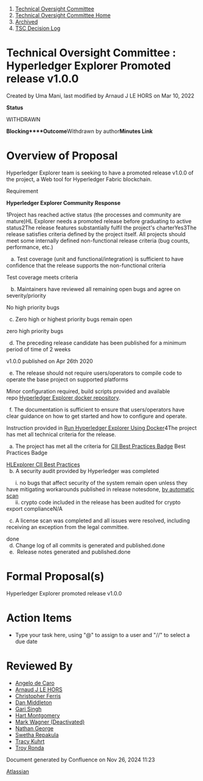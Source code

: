 1. [Technical Oversight Committee](index.html)
2. [Technical Oversight Committee Home](Technical-Oversight-Committee-Home_21430274.html)
3. [Archived](Archived_21447696.html)
4. [TSC Decision Log](TSC-Decision-Log_21437418.html)

# Technical Oversight Committee : Hyperledger Explorer Promoted release v1.0.0

Created by Uma Mani, last modified by Arnaud J LE HORS on Mar 10, 2022

**Status**

WITHDRAWN 

**Blocking****Outcome**Withdrawn by author**Minutes Link**

# Overview of Proposal

Hyperledger Explorer team is seeking to have a promoted release v1.0.0 of the project, a Web tool for Hyperledger Fabric blockchain.

Requirement

**Hyperledger Explorer Community Response**

1Project has reached active status (the processes and community are mature)HL Explorer needs a promoted release before graduating to active status2The release features substantially fulfil the project's charterYes3The release satisfies criteria defined by the project itself. All projects should meet some internally defined non-functional release criteria (bug counts, performance, etc.)

   a. Test coverage (unit and functional/integration) is sufficient to have confidence that the release supports the non-functional criteria

Test coverage meets criteria

   b. Maintainers have reviewed all remaining open bugs and agree on severity/priority

No high priority bugs

  c. Zero high or highest priority bugs remain open

zero high priority bugs

  d. The preceding release candidate has been published for a minimum period of time of 2 weeks

v1.0.0 published on Apr 26th 2020

  e. The release should not require users/operators to compile code to operate the base project on supported platforms

Minor configuration required, build scripts provided and available repo [Hyperledger Explorer docker repository](https://hub.docker.com/r/hyperledger/explorer/).

  f. The documentation is sufficient to ensure that users/operators have clear guidance on how to get started and how to configure and operate.

Instruction provided in [Run Hyperledger Explorer Using Docker](https://github.com/hyperledger/blockchain-explorer/blob/master/README.md#Run-Hyperledger-Explorer-using-Docker)4The project has met all technical criteria for the release.

  a. The project has met all the criteria for [CII Best Practices Badge](https://bestpractices.coreinfrastructure.org/) Best Practices Badge

[HLExplorer CII Best Practices](https://bestpractices.coreinfrastructure.org/en/projects/2710)  
  b. A security audit provided by Hyperledger was completed

      i. no bugs that affect security of the system remain open unless they have mitigating workarounds published in release notesdone, [by automatic scan](https://lgtm.com/projects/g/hyperledger/blockchain-explorer?mode=tree)  
      ii. crypto code included in the release has been audited for crypto export complianceN/A

  c. A license scan was completed and all issues were resolved, including receiving an exception from the legal committee.

done  
  d. Change log of all commits is generated and published.done  
  e.  Release notes generated and published.done

# Formal Proposal(s)

Hyperledger Explorer promoted release v1.0.0

# Action Items

- Type your task here, using "@" to assign to a user and "//" to select a due date

# Reviewed By

- [Angelo de Caro](https://lf-hyperledger.atlassian.net/wiki/people/70121:d6b0f0e4-825f-4f16-88e1-4d14e95f2f10?ref=confluence)
- [Arnaud J LE HORS](https://lf-hyperledger.atlassian.net/wiki/people/70121:0e75e3b8-500a-4067-9f7e-ed46e91bcb9d?ref=confluence)
- [Christopher Ferris](https://lf-hyperledger.atlassian.net/wiki/people/5abb903a8724022aa9070581?ref=confluence)
- [Dan Middleton](https://lf-hyperledger.atlassian.net/wiki/people/712020:2979764a-3998-4ef1-8810-60b799067924?ref=confluence)
- [Gari Singh](https://lf-hyperledger.atlassian.net/wiki/people/557058:51429e31-90f4-4684-b7cd-9a4fe15ff188?ref=confluence)
- [Hart Montgomery](https://lf-hyperledger.atlassian.net/wiki/people/712020:86f447c0-86dc-43b3-ac03-6a31923bbb84?ref=confluence)
- [Mark Wagner (Deactivated)](https://lf-hyperledger.atlassian.net/wiki/people/70121:81b88945-c9ef-40fe-9224-207bdb280922?ref=confluence)
- [Nathan George](https://lf-hyperledger.atlassian.net/wiki/people/712020:3e7556ab-cdb8-47f5-8b68-12a3378021fd?ref=confluence)
- [Swetha Repakula](https://lf-hyperledger.atlassian.net/wiki/people/712020:7153872d-7890-4ca8-a633-d87fdf1e9a8d?ref=confluence)
- [Tracy Kuhrt](https://lf-hyperledger.atlassian.net/wiki/people/712020:62746046-52ae-43bb-827b-6dfdde9f07d7?ref=confluence)
- [Troy Ronda](https://lf-hyperledger.atlassian.net/wiki/people/557058:c854f35a-2b58-4be3-9003-ca2a67495580?ref=confluence)

Document generated by Confluence on Nov 26, 2024 11:23

[Atlassian](http://www.atlassian.com/)
